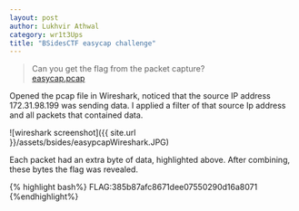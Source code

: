 ```yaml
---
layout: post
author: Lukhvir Athwal
category: wr1t3Ups
title: "BSidesCTF easycap challenge"
---
```



> Can you get the flag from the packet capture?<br>
[easycap.pcap](https://scoreboard.ctf.bsidessf.com/attachment/5e1cb4ad2dd6aef750654f5377d9e67ed2732b97fe64d56e0603242c4b87d921)


Opened the pcap file in Wireshark, noticed that the source IP address 172.31.98.199  was sending data. I applied a filter of that source Ip address and all packets that contained data.

![wireshark screenshot]({{ site.url }}/assets/bsides/easypcapWireshark.JPG)

Each packet had an extra byte of data, highlighted above. After combining, these bytes the flag was revealed.

{% highlight bash%}
FLAG:385b87afc8671dee07550290d16a8071
{%endhighlight%}
